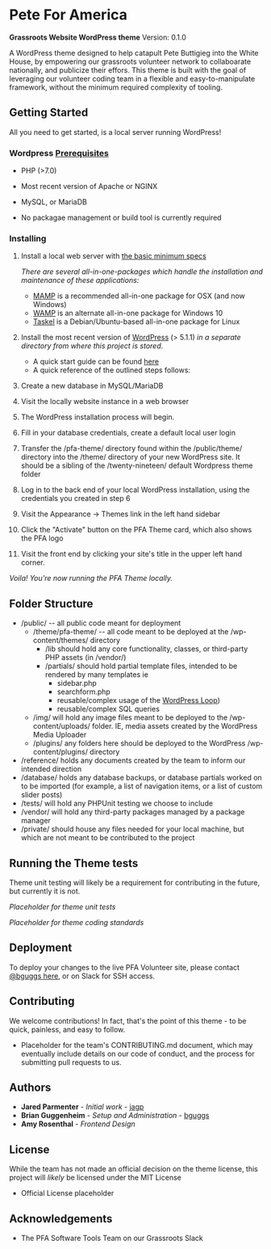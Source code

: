 # Pete For America

**Grassroots Website WordPress theme**
Version: 0.1.0

A WordPress theme designed to help catapult Pete Buttigieg into the White House, by empowering our grassroots volunteer network to collaboarate nationally, and publicize their effors. This theme is built with the goal of leveraging our volunteer coding team in a flexible and easy-to-manipulate framework, without the minimum required complexity of tooling.

## Getting Started

All you need to get started, is a local server running WordPress!

### Wordpress [Prerequisites](https://codex.wordpress.org/Template:Server_requirements)

- PHP (>7.0)
- Most recent version of Apache or NGINX
- MySQL, or MariaDB

- No packagae management or build tool is currently required

### Installing

1. Install a local web server with [the basic minimum specs](https://codex.wordpress.org/Template:Server_requirements)

   _There are several all-in-one-packages which handle the installation and maintenance of these applications:_

   - [MAMP](https://www.mamp.info/en/) is a recommended all-in-one package for OSX (and now Windows)
   - [WAMP](http://www.wampserver.com/en/) is an alternate all-in-one package for Windows 10
   - [Taskel](https://help.ubuntu.com/community/Tasksel) is a Debian/Ubuntu-based all-in-one package for Linux

2. Install the most recent version of [WordPress](https://wordpress.org/download/) (> 5.1.1) _in a separate directory from where this project is stored_.

   - A quick start guide can be found [here](https://codex.wordpress.org/Installing_WordPress)
   - A quick reference of the outlined steps follows:

3. Create a new database in MySQL/MariaDB

4. Visit the locally website instance in a web browser

5. The WordPress installation process will begin.

6. Fill in your database credentials, create a default local user login

7. Transfer the /pfa-theme/ directory found within the /public/theme/ directory into the /theme/ directory of your new WordPress site. It should be a sibling of the /twenty-nineteen/ default Wordpress theme folder

8. Log in to the back end of your local WordPress installation, using the credentials you created in step 6

9. Visit the Appearance -> Themes link in the left hand sidebar

10. Click the "Activate" button on the PFA Theme card, which also shows the PFA logo

11. Visit the front end by clicking your site's title in the upper left hand corner.

_Voila! You're now running the PFA Theme locally._

## Folder Structure

- /public/ -- all public code meant for deployment
  - /theme/pfa-theme/ -- all code meant to be deployed at the /wp-content/themes/ directory
    - /lib should hold any core functionality, classes, or third-party PHP assets (in /vendor/)
    - /partials/ should hold partial template files, intended to be rendered by many templates ie
      - sidebar.php
      - searchform.php
      - reusable/complex usage of the [WordPress Loop](https://codex.wordpress.org/The_Loop))
      - reusable/complex SQL queries
  - /img/ will hold any image files meant to be deployed to the /wp-content/uploads/ folder. IE, media assets created by the WordPress Media Uploader
  - /plugins/ any folders here should be deployed to the WordPress /wp-content/plugins/ directory
- /reference/ holds any documents created by the team to inform our intended direction
- /database/ holds any database backups, or database partials worked on to be imported (for example, a list of navigation items, or a list of custom slider posts)
- /tests/ will hold any PHPUnit testing we choose to include
- /vendor/ will hold any third-party packages managed by a package manager
- /private/ should house any files needed for your local machine, but which are not meant to be contributed to the project

## Running the Theme tests

Theme unit testing will likely be a requirement for contributing in the future, but currently it is not.

_Placeholder for theme unit tests_

_Placeholder for theme coding standards_

## Deployment

To deploy your changes to the live PFA Volunteer site, please contact [@bguggs here](https://github.com/bguggs), or on Slack for SSH access.

## Contributing

We welcome contributions! In fact, that's the point of this theme - to be quick, painless, and easy to follow.

- Placeholder for the team's CONTRIBUTING.md document, which may eventually include details on our code of conduct, and the process for submitting pull requests to us.

## Authors

- **Jared Parmenter** - _Initial work_ - [jagp](https://github.com/jagp)
- **Brian Guggenheim** - _Setup and Administration_ - [bguggs](https://github.com/bguggs)
- **Amy Rosenthal** - _Frontend Design_

## License

While the team has not made an official decision on the theme license, this project will _likely_ be licensed under the MIT License

- Official License placeholder

## Acknowledgements

- The PFA Software Tools Team on our Grassroots Slack
